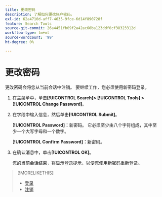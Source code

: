 ```yaml
---
title: 更改密码
description: 了解如何更改帐户密码。
exl-id: 62a4710d-aff7-4635-9fce-6d14f890728f
feature: Search Tools
source-git-commit: 26a4451fb09f2a42ac60ba123ddf0cf38323312d
workflow-type: tm+mt
source-wordcount: '99'
ht-degree: 0%

---
```


# 更改密码

更改密码会将您从当前会话中注销。 要继续工作，您必须使用新密码登录。

1. 在主菜单中，单击&#x200B;**[!UICONTROL Search]> [!UICONTROL Tools] >[!UICONTROL Change Password]**。

1. 在字段中输入信息，然后单击&#x200B;**[!UICONTROL Submit]**。

   **[!UICONTROL Password]：**&#x200B;新密码。 它必须至少由八个字符组成，其中至少一个大写字母和一个数字。

   **[!UICONTROL Confirm Password]：**&#x200B;新密码。

1. 在确认消息中，单击&#x200B;**[!UICONTROL OK]**。

   您的当前会话结束，将显示登录提示，以便您使用新密码重新登录。

>[!MORELIKETHIS]
>
>* [登录](/help/search-social-commerce/getting-started/sign-in.md)
>* [注销](/help/search-social-commerce/getting-started/sign-out.md)
